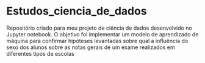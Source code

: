 # Estudos_ciencia_de_dados
Repositório criado para meu projeto de ciência de dados desenvolvido no Jupyter notebook. O objetivo foi implementar um modelo de aprendizado de máquina para confirmar hipóteses levantadas sobre qual a influência do sexo dos alunos sobre as notas gerais de um exame realizados em diferentes tipos de escolas
